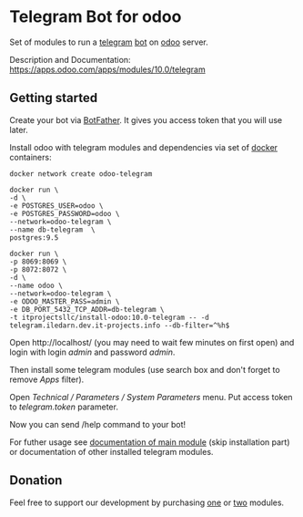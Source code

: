 # Telegram Bot for odoo

Set of modules to run a [telegram](https://telegram.org/) [bot](https://telegram.org/blog/bot-revolution) on [odoo](https://www.odoo.com/) server.

Description and Documentation: https://apps.odoo.com/apps/modules/10.0/telegram

## Getting started

Create your bot via [BotFather](https://telegram.me/botfather). It gives you access token that you will use later.

Install odoo with telegram modules and dependencies via set of [docker](https://docs.docker.com/engine/installation/) containers:

    docker network create odoo-telegram

    docker run \
    -d \
    -e POSTGRES_USER=odoo \
    -e POSTGRES_PASSWORD=odoo \
    --network=odoo-telegram \
    --name db-telegram  \
    postgres:9.5

    docker run \
    -p 8069:8069 \
    -p 8072:8072 \
    -d \
    --name odoo \
    --network=odoo-telegram \
    -e ODOO_MASTER_PASS=admin \
    -e DB_PORT_5432_TCP_ADDR=db-telegram \
    -t itprojectsllc/install-odoo:10.0-telegram -- -d telegram.iledarn.dev.it-projects.info --db-filter=^%h$


Open http://localhost/ (you may need to wait few minutes on first open) and login with login *admin* and password *admin*.

Then install some telegram modules (use search box and don't forget to remove *Apps* filter).

Open *Technical / Parameters / System Parameters* menu. Put access token to *telegram.token* parameter. 

Now you can send /help command to your bot!

For futher usage see [documentation of main module](https://apps.odoo.com/apps/modules/10.0/telegram/) (skip installation part) or documentation of other installed telegram modules. 

## Donation

Feel free to support our development by purchasing [one](https://apps.odoo.com/apps/modules/10.0/telegram) or [two](https://apps.odoo.com/apps/modules/10.0/telegram_chart/) modules.
